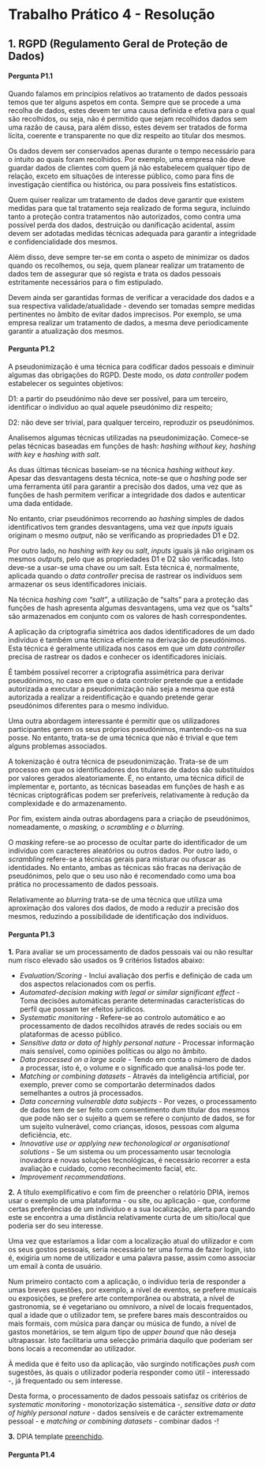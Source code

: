 # Trabalho Prático 4 - Resolução

## 1\. RGPD (Regulamento Geral de Proteção de Dados)

#### Pergunta P1.1

Quando falamos em princípios relativos ao tratamento de dados pessoais temos que ter alguns aspetos em conta. Sempre que se procede a uma recolha de dados, estes devem ter uma causa definida e efetiva para o qual são recolhidos, ou seja, não é permitido que sejam recolhidos dados sem uma razão de causa, para além disso, estes devem ser tratados de forma lícita, coerente e transparente no que diz respeito ao titular dos mesmos.

Os dados devem ser conservados apenas durante o tempo necessário para o intuito ao quais foram recolhidos. Por exemplo, uma empresa não deve guardar dados de clientes com quem já não estabelecem qualquer tipo de relação, exceto em situações de interesse público, como para fins de investigação científica ou histórica, ou para possíveis fins estatísticos. 

Quem quiser realizar um tratamento de dados deve garantir que existem medidas para que tal tratamento seja realizado de forma segura, incluindo tanto a proteção contra tratamentos não autorizados, como contra uma possível perda dos dados, destruição ou danificação acidental, assim devem ser adotadas medidas técnicas adequada para garantir a integridade e confidencialidade dos mesmos.

Além disso, deve sempre ter-se em conta o aspeto de minimizar os dados quando os recolhemos, ou seja, quem planear realizar um tratamento de dados tem de assegurar que só regista e trata os dados pessoais estritamente necessários para o fim estipulado.

Devem ainda ser garantidas formas de verificar a veracidade dos dados e a sua respectiva validade/atualidade - devendo ser tomadas sempre medidas pertinentes no âmbito de evitar dados imprecisos. Por exemplo, se uma empresa realizar um tratamento de dados, a mesma deve periodicamente garantir a atualização dos mesmos.


#### Pergunta P1.2

A pseudonimização é uma técnica para codificar dados pessoais e diminuir algumas das obrigações do RGPD. Deste modo, os _data controller_ podem estabelecer os seguintes objetivos:

D1: a partir do pseudónimo não deve ser possível, para um terceiro, identificar o indivíduo ao qual aquele pseudónimo diz respeito;

D2: não deve ser trivial, para qualquer terceiro, reproduzir os pseudónimos.

Analisemos algumas técnicas utilizadas na pseudonimização. Comece-se pelas técnicas baseadas em funções de hash: _hashing without key, hashing with key_ e _hashing with salt_.

As duas últimas técnicas baseiam-se na técnica _hashing without key_. Apesar das desvantagens desta técnica, note-se que o _hashing_ pode ser uma ferramenta útil para garantir a precisão dos dados, uma vez que as funções de hash permitem verificar a integridade dos dados e autenticar uma dada entidade.

No entanto, criar pseudónimos recorrendo ao _hashing_ simples de dados identificativos tem grandes desvantagens, uma vez que _inputs_ iguais originam o mesmo _output_, não se verificando as propriedades D1 e D2.

Por outro lado, no _hashing with key_ ou _salt_, _inputs_ iguais já não originam os mesmos _outputs_, pelo que as propriedades D1 e D2 são verificadas. Isto deve-se a usar-se uma chave ou um salt. Esta técnica é, normalmente, aplicada quando o _data controller_ precisa de rastrear os indivíduos sem armazenar os seus identificadores iniciais.

Na técnica _hashing com “salt”_, a utilização de “salts” para a proteção das funções de hash apresenta algumas desvantagens, uma vez que os “salts” são armazenados em conjunto com os valores de hash correspondentes.

A aplicação da criptografia simétrica aos dados identificadores de um dado indivíduo é também uma técnica eficiente na derivação de pseudónimos. Esta técnica é geralmente utilizada nos casos em que um _data controller_ precisa de rastrear os dados e conhecer os identificadores iniciais.

É também possível recorrer a criptografia assimétrica para derivar pseudónimos, no caso em que o data controler pretende que a entidade autorizada a executar a pseudonimização não seja a mesma que está autorizada a realizar a reidentificação e quando pretende gerar pseudónimos diferentes para o mesmo indíviduo.

Uma outra abordagem interessante é permitir que os utilizadores participantes gerem os seus próprios pseudónimos, mantendo-os na sua posse. No entanto, trata-se de uma técnica que não é trivial e que tem alguns problemas associados. 

A tokenização é outra técnica de pseudonimização. Trata-se de um processo em que os identificadores dos titulares de dados são substituídos por valores gerados aleatoriamente. É, no entanto, uma técnica difícil de implementar e, portanto, as técnicas baseadas em funções de hash e as técnicas criptográficas podem ser preferíveis, relativamente à redução da complexidade e do armazenamento.

Por fim, existem ainda outras abordagens para a criação de pseudónimos, nomeadamente, o _masking, o scrambling e o blurring_.

O _masking_ refere-se ao processo de ocultar parte do identificador de um indivíduo com caracteres aleatórios ou outros dados. Por outro lado, o _scrambling_ refere-se a técnicas gerais para misturar ou ofuscar as identidades. No entanto, ambas as técnicas são fracas na derivação de pseudónimos, pelo que o seu uso não é recomendado como uma boa prática no processamento de dados pessoais.

Relativamente ao _blurring_ trata-se de uma técnica que utiliza uma aproximação dos valores dos dados, de modo a reduzir a precisão dos mesmos, reduzindo a possibilidade de identificação dos indivíduos.


#### Pergunta P1.3

**1.** Para avaliar se um processamento de dados pessoais vai ou não resultar num risco elevado são usados os 9 critérios listados abaixo:
- _Evaluation/Scoring_ - Inclui avaliação dos perfis e definição de cada um dos aspectos relacionados com os perfis.
- _Automated-decision making with legal or similar significant effect_ - Toma decisões automáticas perante determinadas características do perfil que possam ter efeitos jurídicos.
- _Systematic monitoring_ - Refere-se ao controlo automático e ao processamento de dados recolhidos através de redes sociais ou em plataformas de acesso público.
- _Sensitive data or data of highly personal nature_ - Processar informação mais sensível, como opiniões políticas ou algo no âmbito.
- _Data processed on a large scale_ - Tendo em conta o número de dados a processar, isto é, o volume e o significado que analisá-los pode ter.
- _Matching or combining datasets_ - Através da inteligência artificial, por exemplo, prever como se comportarão determinados dados semelhantes a outros já processados.
- _Data concerning vulnerable data subjects_ - Por vezes, o processamento de dados tem de ser feito com consentimento dum titular dos mesmos que pode não ser o sujeito a quem se refere o conjunto de dados, se for um sujeito vulnerável, como crianças, idosos, pessoas com alguma deficiência, etc.
- _Innovative use or applying new techonological or organisational solutions_ - Se um sistema ou um processamento usar tecnologia inovadora e novas soluções tecnológicas, é necessário recorrer a esta avaliação e cuidado, como reconhecimento facial, etc.
- _Improvement recommendations_.

**2.** A título exemplificativo e com fim de preencher o relatório DPIA, iremos usar o exemplo de uma plataforma - ou site, ou aplicação - que, conforme certas preferências de um indíviduo e a sua localização, alerta para quando este se encontra a uma distância relativamente curta de um sítio/local que poderia ser do seu interesse.

Uma vez que estaríamos a lidar com a localização atual do utilizador e com os seus gostos pessoais, seria necessário ter uma forma de fazer login, isto é, exigiria um nome de utilizador e uma palavra passe, assim como associar um email à conta de usuário.

Num primeiro contacto com a aplicação, o indivíduo teria de responder a umas breves questões, por exemplo, a nível de eventos, se prefere musicais ou exposições, se prefere arte contemporânea ou abstrata, a nível de gastronomia, se é vegetariano ou omnívoro, a nível de locais frequentados, qual a idade que o utilizador tem, se prefere bares mais descontraídos ou mais formais, com música para dançar ou música de fundo, a nível de gastos monetários, se tem algum tipo de _upper bound_ que não deseja ultrapassar. Isto facilitaria uma selecção primária daquilo que poderiam ser bons locais a recomendar ao utilizador.

À medida que é feito uso da aplicação, vão surgindo notificações _push_ com sugestões, às quais o utilizador poderia responder como útil - interessado -, já frequentado ou sem interesse.

Desta forma, o processamento de dados pessoais satisfaz os critérios de _systematic monitoring_ - monotorização sistemática -, _sensitive data or data of highly personal nature_ - dados sensíveis e de carácter extremamente pessoal - e _matching or combining datasets_ - combinar dados -!

**3.** DPIA template [preenchido](https://github.com/uminho-miei-engseg-18-19/Grupo1/blob/master/TP4/DPIA%20-%20application.pdf).

#### Pergunta P1.4
